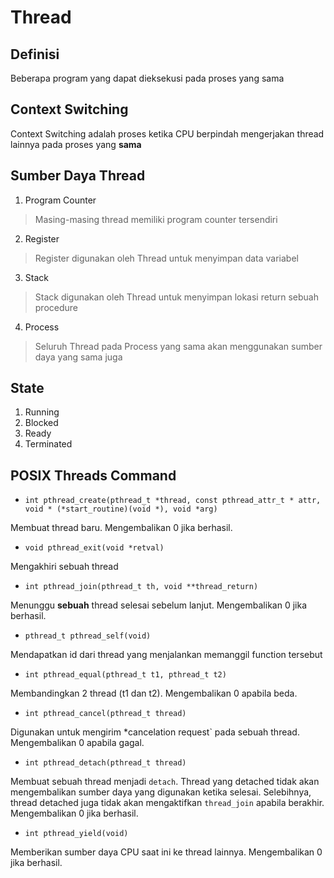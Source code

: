 # Thread

## Definisi

Beberapa program yang dapat dieksekusi pada proses yang sama

## Context Switching
Context Switching adalah proses ketika CPU berpindah mengerjakan thread lainnya pada proses yang **sama**

## Sumber Daya Thread

1. Program Counter
>Masing-masing thread memiliki program counter tersendiri
2. Register
>Register digunakan oleh Thread untuk menyimpan data variabel
3. Stack
>Stack digunakan oleh Thread untuk menyimpan lokasi return sebuah procedure
4. Process
>Seluruh Thread pada Process yang sama akan menggunakan sumber daya yang sama juga

## State
1. Running
2. Blocked
3. Ready
4. Terminated

## POSIX Threads Command

- `int pthread_create(pthread_t *thread, const pthread_attr_t * attr, void * (*start_routine)(void *), void *arg)`

Membuat thread baru. Mengembalikan 0 jika berhasil.

- `void pthread_exit(void *retval)`

Mengakhiri sebuah thread

- `int pthread_join(pthread_t th, void **thread_return)`

Menunggu **sebuah** thread selesai sebelum lanjut. Mengembalikan 0 jika berhasil.

- `pthread_t pthread_self(void)`

Mendapatkan id dari thread yang menjalankan memanggil function tersebut

- `int pthread_equal(pthread_t t1, pthread_t t2)`

Membandingkan 2 thread (t1 dan t2). Mengembalikan 0 apabila beda.

- `int pthread_cancel(pthread_t thread)`

Digunakan untuk mengirim *cancelation request` pada sebuah thread. Mengembalikan 0 apabila gagal.

- `int pthread_detach(pthread_t thread)`

Membuat sebuah thread menjadi `detach`. Thread yang detached tidak akan mengembalikan sumber daya yang digunakan ketika selesai. Selebihnya, thread detached juga tidak akan mengaktifkan `thread_join` apabila berakhir. Mengembalikan 0 jika berhasil.

- `int pthread_yield(void)`

Memberikan sumber daya CPU saat ini ke thread lainnya. Mengembalikan 0 jika berhasil.

